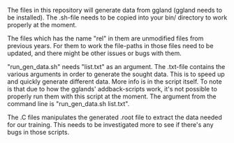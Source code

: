 The files in this repository will generate data from ggland (ggland needs to be installed). The .sh-file needs to be copied into your bin/ directory to work properly at the moment.

The files which has the name "rel" in them are unmodified files from previous years. For them to work the file-paths in those files need to be updated, and there might be other issues or bugs with them.

"run_gen_data.sh" needs "list.txt" as an argument. The .txt-file contains the various arguments in order to generate the sought data. This is to speed up and quickly generate different data. More info is in the script itself. To note is that due to how the gglands' addback-scripts work, it's not possible to properly run them with this script at the moment. The argument from the command line is "run_gen_data.sh list.txt".

The .C files manipulates the generated .root file to extract the data needed for our training. This needs to be investigated more to see if there's any bugs in those scripts.  
